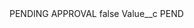 <?xml version="1.0" encoding="UTF-8"?>
<CustomMetadata xmlns="http://soap.sforce.com/2006/04/metadata" xmlns:xsi="http://www.w3.org/2001/XMLSchema-instance" xmlns:xsd="http://www.w3.org/2001/XMLSchema">
    <label>PENDING APPROVAL</label>
    <protected>false</protected>
    <values>
        <field>Value__c</field>
        <value xsi:type="xsd:string">PEND</value>
    </values>
</CustomMetadata>
